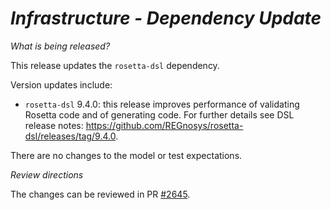 # *Infrastructure - Dependency Update*

_What is being released?_

This release updates the `rosetta-dsl` dependency.

Version updates include:
- `rosetta-dsl` 9.4.0: this release improves performance of validating Rosetta code and of generating code. For further details see DSL release notes: https://github.com/REGnosys/rosetta-dsl/releases/tag/9.4.0.

There are no changes to the model or test expectations.

_Review directions_

The changes can be reviewed in PR [#2645](https://github.com/finos/common-domain-model/pull/2645).

